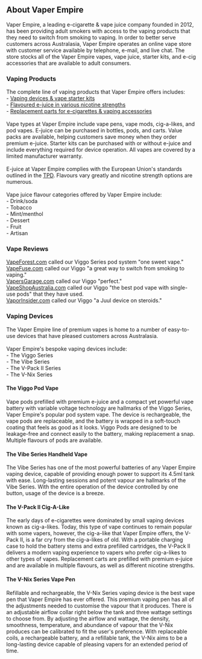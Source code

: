 <h2>About Vaper Empire</h2>
Vaper Empire, a leading e-cigarette & vape juice company founded in 2012, has been providing adult smokers with access to the vaping products that they need to switch from smoking to vaping. In order to better serve customers across Australasia, Vaper Empire operates an online vape store with customer service available by telephone, e-mail, and live chat. The store stocks all of the Vaper Empire vapes, vape juice, starter kits, and e-cig accessories that are available to adult consumers.

<h3>Vaping Products</h3>
The complete line of vaping products that Vaper Empire offers includes:
<br>- <a href="https://www.vaperempire.com.au/product-store.html">Vaping devices & vape starter kits</a>
<br>- <a href="https://www.vaperempire.com.au/e-liquid-store.html">Flavoured e-juice in various nicotine strengths</a>
<br>- <a href="https://www.vaperempire.com.au/product-store/accessories-range.html">Replacement parts for e-cigarettes & vaping accessories</a>
<br>
<br>
Vape types at Vaper Empire include vape pens, vape mods, cig-a-likes, and pod vapes. E-juice can be purchased in bottles, pods, and carts. Value packs are available, helping customers save money when they order premium e-juice. Starter kits can be purchased with or without e-juice and include everything required for device operation. All vapes are covered by a limited manufacturer warranty.
<br>
<br>
E-juice at Vaper Empire complies with the European Union's standards outlined in the <a href="https://health.ec.europa.eu/system/files/2016-11/dir_201440_en_0.pdf">TPD</a>. Flavours vary greatly and nicotine strength options are numerous.
<br>
<br>
Vape juice flavour categories offered by Vaper Empire include:
<br>- Drink/soda
<br>- Tobacco
<br>- Mint/menthol
<br>- Dessert
<br>- Fruit
<br>- Artisan

<h3>Vape Reviews</h3>
<a href="https://vapeforest.com/viggo-pod-vape-review/">VapeForest.com</a> called our Viggo Series pod system "one sweet vape."
<br><a href="https://blog.vapefuse.com/vaper-empire-viggo-review/">VapeFuse.com</a> called our Viggo "a great way to switch from smoking to vaping."
<br><a href="https://www.vapersgarage.com/hardware-review-viggo-pod-kit-vaper-empire/">VapersGarage.com</a> called our Viggo "perfect."
<br><a href="https://vapeshopaustralia.com/vaper-empire-viggo-series-review/">VapeShopAustralia.com</a> called our Viggo "the best pod vape with single-use pods" that they have used.
<br><a href="https://vaporinsider.com/viggo-pod-vape-review-the-perfect-e-cig/">VaporInsider.com</a> called our Viggo "a Juul device on steroids."

<h3>Vaping Devices</h3>
The Vaper Empire line of premium vapes is home to a number of easy-to-use devices that have pleased customers across Australasia.
<br>
<br>
Vaper Empire's bespoke vaping devices include:
<br>- The Viggo Series
<br>- The Vibe Series
<br>- The V-Pack II Series
<br>- The V-Nix Series

<h4>The Viggo Pod Vape</h4>
Vape pods prefilled with premium e-juice and a compact yet powerful vape battery with variable voltage technology are hallmarks of the Viggo Series, Vaper Empire's popular pod system vape. The device is rechargeable, the vape pods are replaceable, and the battery is wrapped in a soft-touch coating that feels as good as it looks. Viggo Pods are designed to be leakage-free and connect easily to the battery, making replacement a snap. Multiple flavours of pods are available.

<h4>The Vibe Series Handheld Vape</h4>
The Vibe Series has one of the most powerful batteries of any Vaper Empire vaping device, capable of providing enough power to support its 4.5ml tank with ease. Long-lasting sessions and potent vapour are hallmarks of the Vibe Series. With the entire operation of the device controlled by one button, usage of the device is a breeze.

<h4>The V-Pack II Cig-A-Like</h4>
The early days of e-cigarettes were dominated by small vaping devices known as cig-a-likes. Today, this type of vape continues to remain popular with some vapers, however, the cig-a-like that Vaper Empire offers, the V-Pack II, is a far cry from the cig-a-likes of old. With a portable charging case to hold the battery stems and extra prefilled cartridges, the V-Pack II delivers a modern vaping experience to vapers who prefer cig-a-likes to other types of vapes. Replacement carts are prefilled with premium e-juice and are available in multiple flavours, as well as different nicotine strengths.

<h4>The V-Nix Series Vape Pen</h4>

Refillable and rechargeable, the V-Nix Series vaping device is the best vape pen that Vaper Empire has ever offered. This premium vaping pen has all of the adjustments needed to customise the vapour that it produces. There is an adjustable airflow collar right below the tank and three wattage settings to choose from. By adjusting the airflow and wattage, the density, smoothness, temperature, and abundance of vapour that the V-Nix produces can be calibrated to fit the user's preference. With replaceable coils, a rechargeable battery, and a refillable tank, the V-Nix aims to be a long-lasting device capable of pleasing vapers for an extended period of time.
